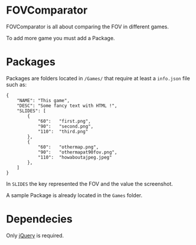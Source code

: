 # FOVComparator

FOVComparator is all about comparing the FOV in different games.

To add more game you must add a Package.

# Packages

Packages are folders located in `/Games/` that require at least a `info.json` file such as:

	{
		"NAME": "This game",
		"DESC": "Some fancy text with HTML !",
		"SLIDES": [
			{
				"60": 	"first.png",
				"90": 	"second.png",
				"110": 	"third.png"
			},
			{
				"60": 	"othermap.png",
				"90": 	"othermapat90fov.png",
				"110": 	"howaboutajpeg.jpeg"
			},
		]
	}

In `SLIDES` the key represented the FOV and the value the screenshot.

A sample Package is already located in the `Games` folder.

# Dependecies

Only [jQuery](http://jquery.com/) is required.